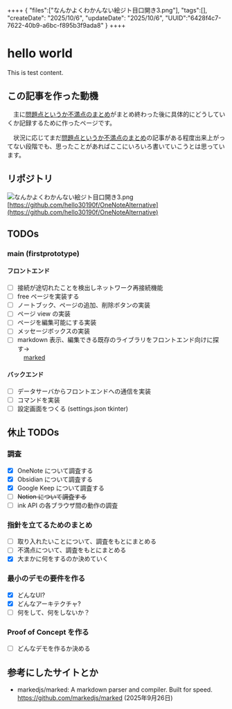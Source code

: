 ++++
{
    "files":["なんかよくわかんない絵ジト目口開き3.png"], 
    "tags":[],
    "createDate": "2025/10/6",
    "updateDate": "2025/10/6",
    "UUID":"6428f4c7-7622-40b9-a6bc-f895b3f9ada8"
}
++++

# hello world
This is test content.

## この記事を作った動機
　主に[問題点というか不満点のまとめ](https://google.com)がまとめ終わった後に具体的にどうしていくか記録するために作ったページです。  

　状況に応じてまだ[問題点というか不満点のまとめ](https://google.com)の記事がある程度出来上がってない段階でも、思ったことがあればここにいろいろ書いていこうとは思っています。

## リポジトリ
![なんかよくわかんない絵ジト目口開き3.png](imageURLunset)
[https://github.com/hello30190f/OneNoteAlternative](https://github.com/hello30190f/OneNoteAlternative)

## TODOs
### main (firstprototype)
#### フロントエンド
- [ ] 接続が途切れたことを検出しネットワーク再接続機能
- [ ] free ページを実装する
- [ ] ノートブック、ページの追加、削除ボタンの実装
- [ ] ページ view の実装
- [ ] ページを編集可能にする実装
- [ ] メッセージボックスの実装
- [ ] markdown 表示、編集できる既存のライブラリをフロントエンド向けに探す->  
　[marked](https://github.com/markedjs/marked)

#### バックエンド
- [ ] データサーバからフロントエンドへの通信を実装
- [ ] コマンドを実装
- [ ] 設定画面をつくる (settings.json tkinter)

## 休止 TODOs
### 調査
- [x] OneNote について調査する
- [x] Obsidian について調査する
- [x] Google Keep について調査する
- [ ] ~~Notion について調査する~~
- [ ] ink API の各ブラウザ間の動作の調査

### 指針を立てるためのまとめ
- [ ] 取り入れたいことについて、調査をもとにまとめる
- [ ] 不満点について、調査をもとにまとめる
- [x] 大まかに何をするのか決めていく

### 最小のデモの要件を作る
- [x] どんなUI?
- [x] どんなアーキテクチャ?
- [ ] 何をして、何をしないか？

### Proof of Concept を作る
- [ ] どんなデモを作るか決める

## 参考にしたサイトとか
- markedjs/marked: A markdown parser and compiler. Built for speed.   
https://github.com/markedjs/marked (2025年9月26日) 

